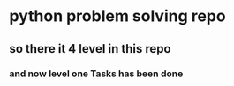 # python problem solving repo
## so there it 4 level in this repo
### and now level one Tasks has been done
